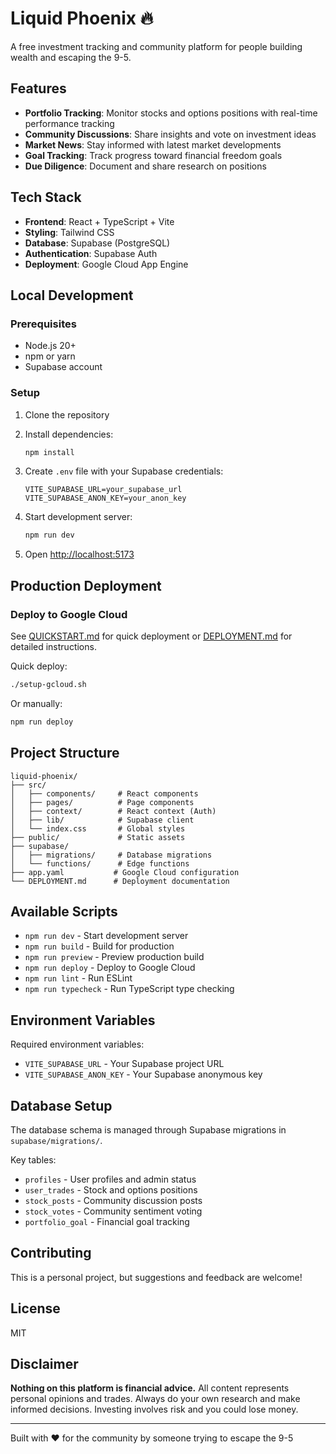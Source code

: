 # Liquid Phoenix 🔥

A free investment tracking and community platform for people building wealth and escaping the 9-5.

## Features

- **Portfolio Tracking**: Monitor stocks and options positions with real-time performance tracking
- **Community Discussions**: Share insights and vote on investment ideas
- **Market News**: Stay informed with latest market developments
- **Goal Tracking**: Track progress toward financial freedom goals
- **Due Diligence**: Document and share research on positions

## Tech Stack

- **Frontend**: React + TypeScript + Vite
- **Styling**: Tailwind CSS
- **Database**: Supabase (PostgreSQL)
- **Authentication**: Supabase Auth
- **Deployment**: Google Cloud App Engine

## Local Development

### Prerequisites

- Node.js 20+
- npm or yarn
- Supabase account

### Setup

1. Clone the repository
2. Install dependencies:
   ```bash
   npm install
   ```

3. Create `.env` file with your Supabase credentials:
   ```
   VITE_SUPABASE_URL=your_supabase_url
   VITE_SUPABASE_ANON_KEY=your_anon_key
   ```

4. Start development server:
   ```bash
   npm run dev
   ```

5. Open [http://localhost:5173](http://localhost:5173)

## Production Deployment

### Deploy to Google Cloud

See [QUICKSTART.md](./QUICKSTART.md) for quick deployment or [DEPLOYMENT.md](./DEPLOYMENT.md) for detailed instructions.

Quick deploy:
```bash
./setup-gcloud.sh
```

Or manually:
```bash
npm run deploy
```

## Project Structure

```
liquid-phoenix/
├── src/
│   ├── components/     # React components
│   ├── pages/          # Page components
│   ├── context/        # React context (Auth)
│   ├── lib/            # Supabase client
│   └── index.css       # Global styles
├── public/             # Static assets
├── supabase/
│   ├── migrations/     # Database migrations
│   └── functions/      # Edge functions
├── app.yaml           # Google Cloud configuration
└── DEPLOYMENT.md      # Deployment documentation
```

## Available Scripts

- `npm run dev` - Start development server
- `npm run build` - Build for production
- `npm run preview` - Preview production build
- `npm run deploy` - Deploy to Google Cloud
- `npm run lint` - Run ESLint
- `npm run typecheck` - Run TypeScript type checking

## Environment Variables

Required environment variables:

- `VITE_SUPABASE_URL` - Your Supabase project URL
- `VITE_SUPABASE_ANON_KEY` - Your Supabase anonymous key

## Database Setup

The database schema is managed through Supabase migrations in `supabase/migrations/`.

Key tables:
- `profiles` - User profiles and admin status
- `user_trades` - Stock and options positions
- `stock_posts` - Community discussion posts
- `stock_votes` - Community sentiment voting
- `portfolio_goal` - Financial goal tracking

## Contributing

This is a personal project, but suggestions and feedback are welcome!

## License

MIT

## Disclaimer

**Nothing on this platform is financial advice.** All content represents personal opinions and trades. Always do your own research and make informed decisions. Investing involves risk and you could lose money.

---

Built with ❤️ for the community by someone trying to escape the 9-5
